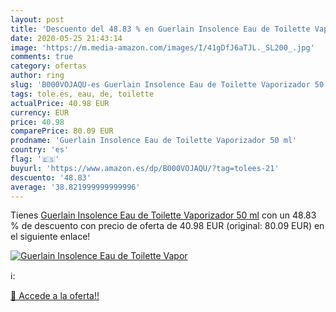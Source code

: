 ```yaml
---
layout: post
title: 'Descuento del 48.83 % en Guerlain Insolence Eau de Toilette Vapor'
date: 2020-05-25 21:43:14
image: 'https://m.media-amazon.com/images/I/41gDfJ6aTJL._SL200_.jpg'
comments: true
category: ofertas
author: ring
slug: 'B000VOJAQU-es Guerlain Insolence Eau de Toilette Vaporizador 50 ml'
tags: tole.es, eau, de, toilette
actualPrice: 40.98 EUR
currency: EUR
price: 40.98
comparePrice: 80.09 EUR
prodname: 'Guerlain Insolence Eau de Toilette Vaporizador 50 ml'
country: 'es'
flag: '🇪🇸'
buyurl: 'https://www.amazon.es/dp/B000VOJAQU/?tag=tolees-21'
descuento: '48.83'
average: '38.821999999999996'
---
```


Tienes [Guerlain Insolence Eau de Toilette Vaporizador 50 ml](https://www.amazon.es/dp/B000VOJAQU/?tag=tolees-21) con un 48.83 % de descuento con precio de oferta de 40.98 EUR (original: 80.09 EUR) en el siguiente enlace!

[![Guerlain Insolence Eau de Toilette Vapor](https://m.media-amazon.com/images/I/41gDfJ6aTJL._SL200_.jpg)](https://www.amazon.es/dp/B000VOJAQU/?tag=tolees-21)

ℹ️:


[🛒 Accede a la oferta!!](https://www.amazon.es/dp/B000VOJAQU/?tag=tolees-21)
